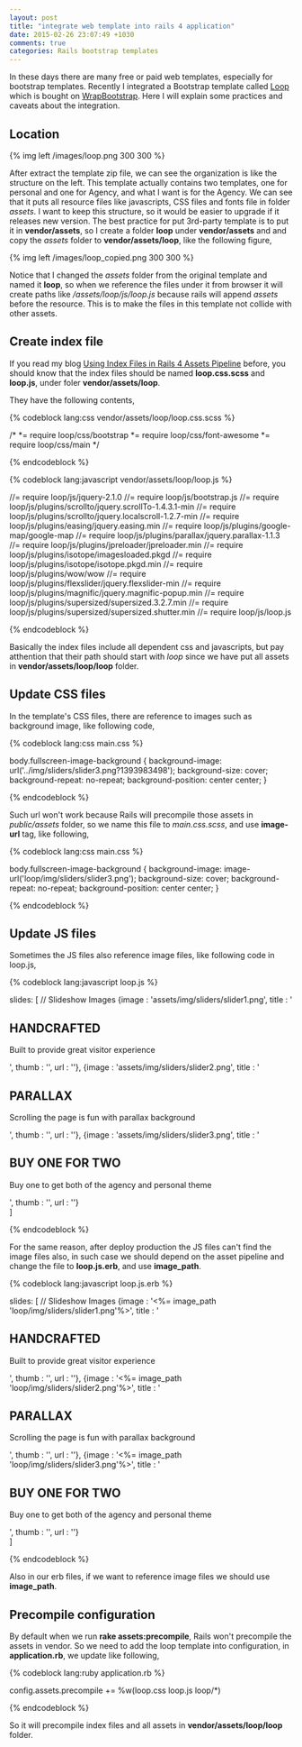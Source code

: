 ```yaml
---
layout: post
title: "integrate web template into rails 4 application"
date: 2015-02-26 23:07:49 +1030
comments: true
categories: Rails bootstrap templates
---
```


In these days there are many free or paid web templates, especially for bootstrap templates. Recently I integrated a Bootstrap template called [Loop](https://wrapbootstrap.com/theme/loop-agency-and-personal-theme-WB053H4T4) which is bought on [WrapBootstrap](https://wrapbootstrap.com/). Here I will explain some practices and caveats about the integration.

## Location
{% img left /images/loop.png 300 300 %} 

After extract the template zip file, we can see the organization is like the  structure on the left. This template actually contains two templates, one for personal and one for Agency, and what I want is for the Agency. We can see that it puts all resource files like javascripts, CSS files and fonts file in folder *assets*. I want to keep this structure, so it would be easier to upgrade if it releases new version. The best practice for put 3rd-party template is to put it in **vendor/assets**, so I create a folder **loop** under **vendor/assets** and and copy the *assets* folder to **vendor/assets/loop**, like the following figure,

{% img left /images/loop_copied.png 300 300 %} 

Notice that I changed the *assets* folder from the original template and named it **loop**, so when we reference the files under it from browser it will create paths like */assets/loop/js/loop.js* because rails will append *assets* before the resource. This is to make the files in this template not collide with other assets.

## Create index file

If you read my blog [Using Index Files in Rails 4 Assets Pipeline](http://climber2002.github.io/blog/2014/08/17/using-index-files-in-rails-4-assets-pipeline/) before, you should know that the index files should be named **loop.css.scss** and **loop.js**, under foler **vendor/assets/loop**.

They have the following contents,

{% codeblock lang:css vendor/assets/loop/loop.css.scss %}

/*
 *= require loop/css/bootstrap
 *= require loop/css/font-awesome
 *= require loop/css/main
 */

{% endcodeblock %}


{% codeblock lang:javascript vendor/assets/loop/loop.js %}

//= require loop/js/jquery-2.1.0
//= require loop/js/bootstrap.js
//= require loop/js/plugins/scrollto/jquery.scrollTo-1.4.3.1-min
//= require loop/js/plugins/scrollto/jquery.localscroll-1.2.7-min
//= require loop/js/plugins/easing/jquery.easing.min
//= require loop/js/plugins/google-map/google-map
//= require loop/js/plugins/parallax/jquery.parallax-1.1.3
//= require loop/js/plugins/jpreloader/jpreloader.min
//= require loop/js/plugins/isotope/imagesloaded.pkgd
//= require loop/js/plugins/isotope/isotope.pkgd.min
//= require loop/js/plugins/wow/wow
//= require loop/js/plugins/flexslider/jquery.flexslider-min
//= require loop/js/plugins/magnific/jquery.magnific-popup.min
//= require loop/js/plugins/supersized/supersized.3.2.7.min
//= require loop/js/plugins/supersized/supersized.shutter.min
//= require loop/js/loop.js

{% endcodeblock %}

Basically the index files include all dependent css and javascripts, but pay atthention that their path should start with *loop* since we have put all assets in **vendor/assets/loop/loop** folder.

## Update CSS files
In the template's CSS files, there are reference to images such as background image, like following code,


{% codeblock lang:css main.css %}

body.fullscreen-image-background {
  background-image: url('../img/sliders/slider3.png?1393983498');
  background-size: cover;
  background-repeat: no-repeat;
  background-position: center center;
}

{% endcodeblock %}

Such url won't work because Rails will precompile those assets in *public/assets* folder, so we name this file to *main.css.scss*, and use **image-url** tag, like following,

{% codeblock lang:css main.css %}

body.fullscreen-image-background {
  background-image: image-url('loop/img/sliders/slider3.png');
  background-size: cover;
  background-repeat: no-repeat;
  background-position: center center;
}

{% endcodeblock %}

## Update JS files
Sometimes the JS files also reference image files, like following code in loop.js,

{% codeblock lang:javascript loop.js %}

slides:   [       // Slideshow Images
              {image : 'assets/img/sliders/slider1.png', title : '<div class="hero-text"><h2 class="hero-heading">HANDCRAFTED</h2><p>Built to provide great visitor experience</p></div>', thumb : '', url : ''},
              {image : 'assets/img/sliders/slider2.png', title : '<div class="hero-text"><h2 class="hero-heading">PARALLAX</h2><p>Scrolling the page is fun with parallax background</p></div>', thumb : '', url : ''},
              {image : 'assets/img/sliders/slider3.png', title : '<div class="hero-text"><h2 class="hero-heading">BUY ONE FOR TWO</h2><p>Buy one to get both of the agency and personal theme</p></div>', thumb : '', url : ''}  
            ]

{% endcodeblock %}

For the same reason, after deploy production the JS files can't find the image files also, in such case we should depend on the asset pipeline and change the file to **loop.js.erb**, and use **image_path**.

{% codeblock lang:javascript loop.js.erb %}

slides:   [       // Slideshow Images
              {image : '<%= image_path 'loop/img/sliders/slider1.png'%>', title : '<div class="hero-text"><h2 class="hero-heading">HANDCRAFTED</h2><p>Built to provide great visitor experience</p></div>', thumb : '', url : ''},
              {image : '<%= image_path 'loop/img/sliders/slider2.png'%>', title : '<div class="hero-text"><h2 class="hero-heading">PARALLAX</h2><p>Scrolling the page is fun with parallax background</p></div>', thumb : '', url : ''},
              {image : '<%= image_path 'loop/img/sliders/slider3.png'%>', title : '<div class="hero-text"><h2 class="hero-heading">BUY ONE FOR TWO</h2><p>Buy one to get both of the agency and personal theme</p></div>', thumb : '', url : ''}  
            ]

{% endcodeblock %}

Also in our erb files, if we want to reference image files we should use **image_path**.


## Precompile configuration
By default when we run **rake assets:precompile**, Rails won't precompile the assets in vendor. So we need to add the loop template into configuration, in **application.rb**, we update like following,

{% codeblock lang:ruby application.rb %}

config.assets.precompile += %w(loop.css loop.js loop/*)

{% endcodeblock %}

So it will precompile index files and all assets in **vendor/assets/loop/loop** folder.

